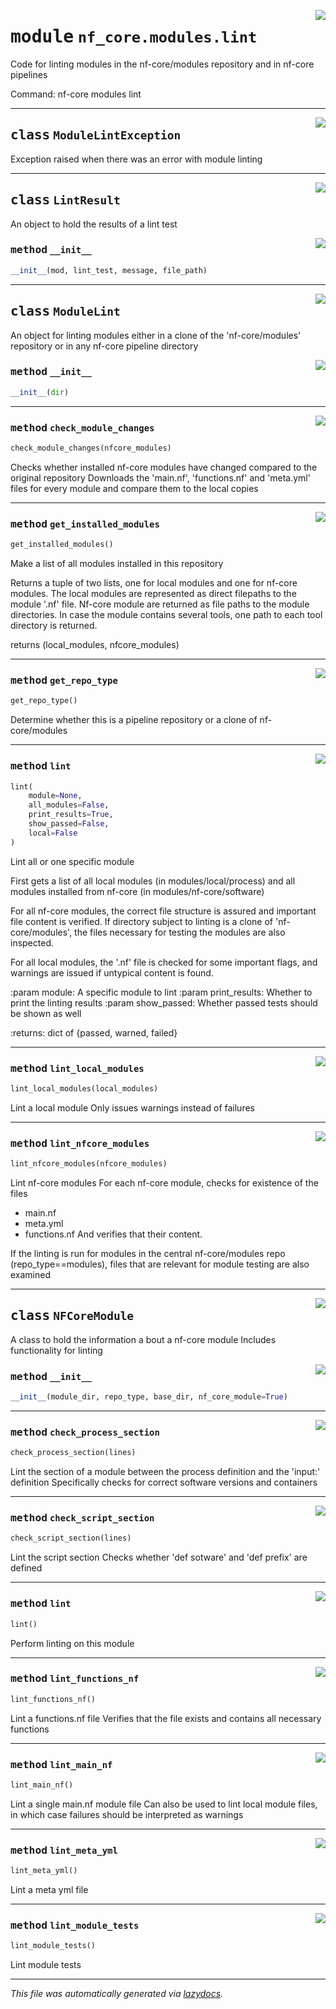 <!-- markdownlint-disable -->

<a href="../../../../../../tools/nf_core/modules/lint.py#L0"><img align="right" style="float:right;" src="https://img.shields.io/badge/-source-cccccc?style=flat-square"></a>

# <kbd>module</kbd> `nf_core.modules.lint`

Code for linting modules in the nf-core/modules repository and in nf-core pipelines

Command: nf-core modules lint

---

<a href="../../../../../../tools/nf_core/modules/lint.py#L32"><img align="right" style="float:right;" src="https://img.shields.io/badge/-source-cccccc?style=flat-square"></a>

## <kbd>class</kbd> `ModuleLintException`

Exception raised when there was an error with module linting

---

<a href="../../../../../../tools/nf_core/modules/lint.py#L38"><img align="right" style="float:right;" src="https://img.shields.io/badge/-source-cccccc?style=flat-square"></a>

## <kbd>class</kbd> `LintResult`

An object to hold the results of a lint test

<a href="../../../../../../tools/nf_core/modules/lint.py#L41"><img align="right" style="float:right;" src="https://img.shields.io/badge/-source-cccccc?style=flat-square"></a>

### <kbd>method</kbd> `__init__`

```python
__init__(mod, lint_test, message, file_path)
```

---

<a href="../../../../../../tools/nf_core/modules/lint.py#L49"><img align="right" style="float:right;" src="https://img.shields.io/badge/-source-cccccc?style=flat-square"></a>

## <kbd>class</kbd> `ModuleLint`

An object for linting modules either in a clone of the 'nf-core/modules' repository or in any nf-core pipeline directory

<a href="../../../../../../tools/nf_core/modules/lint.py#L55"><img align="right" style="float:right;" src="https://img.shields.io/badge/-source-cccccc?style=flat-square"></a>

### <kbd>method</kbd> `__init__`

```python
__init__(dir)
```

---

<a href="../../../../../../tools/nf_core/modules/lint.py#L371"><img align="right" style="float:right;" src="https://img.shields.io/badge/-source-cccccc?style=flat-square"></a>

### <kbd>method</kbd> `check_module_changes`

```python
check_module_changes(nfcore_modules)
```

Checks whether installed nf-core modules have changed compared to the original repository Downloads the 'main.nf', 'functions.nf' and 'meta.yml' files for every module and compare them to the local copies

---

<a href="../../../../../../tools/nf_core/modules/lint.py#L212"><img align="right" style="float:right;" src="https://img.shields.io/badge/-source-cccccc?style=flat-square"></a>

### <kbd>method</kbd> `get_installed_modules`

```python
get_installed_modules()
```

Make a list of all modules installed in this repository

Returns a tuple of two lists, one for local modules and one for nf-core modules. The local modules are represented as direct filepaths to the module '.nf' file. Nf-core module are returned as file paths to the module directories. In case the module contains several tools, one path to each tool directory is returned.

returns (local_modules, nfcore_modules)

---

<a href="../../../../../../tools/nf_core/modules/lint.py#L193"><img align="right" style="float:right;" src="https://img.shields.io/badge/-source-cccccc?style=flat-square"></a>

### <kbd>method</kbd> `get_repo_type`

```python
get_repo_type()
```

Determine whether this is a pipeline repository or a clone of nf-core/modules

---

<a href="../../../../../../tools/nf_core/modules/lint.py#L62"><img align="right" style="float:right;" src="https://img.shields.io/badge/-source-cccccc?style=flat-square"></a>

### <kbd>method</kbd> `lint`

```python
lint(
    module=None,
    all_modules=False,
    print_results=True,
    show_passed=False,
    local=False
)
```

Lint all or one specific module

First gets a list of all local modules (in modules/local/process) and all modules installed from nf-core (in modules/nf-core/software)

For all nf-core modules, the correct file structure is assured and important file content is verified. If directory subject to linting is a clone of 'nf-core/modules', the files necessary for testing the modules are also inspected.

For all local modules, the '.nf' file is checked for some important flags, and warnings are issued if untypical content is found.

:param module: A specific module to lint :param print_results: Whether to print the linting results :param show_passed: Whether passed tests should be shown as well

:returns: dict of {passed, warned, failed}

---

<a href="../../../../../../tools/nf_core/modules/lint.py#L135"><img align="right" style="float:right;" src="https://img.shields.io/badge/-source-cccccc?style=flat-square"></a>

### <kbd>method</kbd> `lint_local_modules`

```python
lint_local_modules(local_modules)
```

Lint a local module Only issues warnings instead of failures

---

<a href="../../../../../../tools/nf_core/modules/lint.py#L162"><img align="right" style="float:right;" src="https://img.shields.io/badge/-source-cccccc?style=flat-square"></a>

### <kbd>method</kbd> `lint_nfcore_modules`

```python
lint_nfcore_modules(nfcore_modules)
```

Lint nf-core modules For each nf-core module, checks for existence of the files

- main.nf
- meta.yml
- functions.nf And verifies that their content.

If the linting is run for modules in the central nf-core/modules repo (repo_type==modules), files that are relevant for module testing are also examined

---

<a href="../../../../../../tools/nf_core/modules/lint.py#L446"><img align="right" style="float:right;" src="https://img.shields.io/badge/-source-cccccc?style=flat-square"></a>

## <kbd>class</kbd> `NFCoreModule`

A class to hold the information a bout a nf-core module Includes functionality for linting

<a href="../../../../../../tools/nf_core/modules/lint.py#L452"><img align="right" style="float:right;" src="https://img.shields.io/badge/-source-cccccc?style=flat-square"></a>

### <kbd>method</kbd> `__init__`

```python
__init__(module_dir, repo_type, base_dir, nf_core_module=True)
```

---

<a href="../../../../../../tools/nf_core/modules/lint.py#L682"><img align="right" style="float:right;" src="https://img.shields.io/badge/-source-cccccc?style=flat-square"></a>

### <kbd>method</kbd> `check_process_section`

```python
check_process_section(lines)
```

Lint the section of a module between the process definition and the 'input:' definition Specifically checks for correct software versions and containers

---

<a href="../../../../../../tools/nf_core/modules/lint.py#L660"><img align="right" style="float:right;" src="https://img.shields.io/badge/-source-cccccc?style=flat-square"></a>

### <kbd>method</kbd> `check_script_section`

```python
check_script_section(lines)
```

Lint the script section Checks whether 'def sotware' and 'def prefix' are defined

---

<a href="../../../../../../tools/nf_core/modules/lint.py#L474"><img align="right" style="float:right;" src="https://img.shields.io/badge/-source-cccccc?style=flat-square"></a>

### <kbd>method</kbd> `lint`

```python
lint()
```

Perform linting on this module

---

<a href="../../../../../../tools/nf_core/modules/lint.py#L763"><img align="right" style="float:right;" src="https://img.shields.io/badge/-source-cccccc?style=flat-square"></a>

### <kbd>method</kbd> `lint_functions_nf`

```python
lint_functions_nf()
```

Lint a functions.nf file Verifies that the file exists and contains all necessary functions

---

<a href="../../../../../../tools/nf_core/modules/lint.py#L572"><img align="right" style="float:right;" src="https://img.shields.io/badge/-source-cccccc?style=flat-square"></a>

### <kbd>method</kbd> `lint_main_nf`

```python
lint_main_nf()
```

Lint a single main.nf module file Can also be used to lint local module files, in which case failures should be interpreted as warnings

---

<a href="../../../../../../tools/nf_core/modules/lint.py#L523"><img align="right" style="float:right;" src="https://img.shields.io/badge/-source-cccccc?style=flat-square"></a>

### <kbd>method</kbd> `lint_meta_yml`

```python
lint_meta_yml()
```

Lint a meta yml file

---

<a href="../../../../../../tools/nf_core/modules/lint.py#L499"><img align="right" style="float:right;" src="https://img.shields.io/badge/-source-cccccc?style=flat-square"></a>

### <kbd>method</kbd> `lint_module_tests`

```python
lint_module_tests()
```

Lint module tests

---

_This file was automatically generated via [lazydocs](https://github.com/ml-tooling/lazydocs)._
